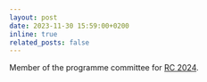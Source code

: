 ```yaml
---
layout: post
date: 2023-11-30 15:59:00+0200
inline: true
related_posts: false
---
```


Member of the programme committee for <a
href="https://rc2024.mat.umk.pl">RC 2024</a>.